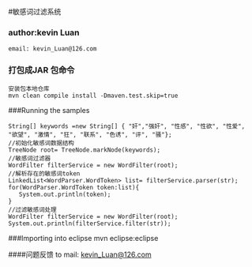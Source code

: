 #敏感词过滤系统

### author:kevin Luan
	email: kevin_Luan@126.com

### 打包成JAR 包命令
	安装包本地仓库
	mvn clean compile install -Dmaven.test.skip=true

###Running the samples
	
	String[] keywords =new String[] { "奸","强奸", "性感", "性欲", "性爱", "欲望", "激情", "狂", "联系", "色诱", "评", "骚"};
	//初始化敏感词数据结构
	TreeNode root= TreeNode.markNode(keywords);
	//敏感词过滤器
    WordFilter filterService = new WordFilter(root);
    //解析存在的敏感词token
	LinkedList<WordParser.WordToken> list= filterService.parser(str);
    for(WordParser.WordToken token:list){
       System.out.println(token);
    }
	//过滤敏感词处理
    WordFilter filterService = new WordFilter(root);
    System.out.println(filterService.filter(str));

###Importing into eclipse
	mvn eclipse:eclipse
	
####问题反馈 to mail: kevin_Luan@126.com
    
